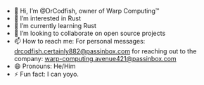 - 👋 Hi, I’m @DrCodfish, owner of Warp Computing™
- 👀 I’m interested in Rust
- 🌱 I’m currently learning Rust
- 💞️ I’m looking to collaborate on open source projects
- 📫 How to reach me: For personal messages: drcodfish.certainly882@passinbox.com for reaching out to the company: warp-computing.avenue421@passinbox.com
- 😄 Pronouns: He/Him
- ⚡ Fun fact: I can yoyo.

<!---
DrCodfish/DrCodfish is a ✨ special ✨ repository because its `README.md` (this file) appears on your GitHub profile.
You can click the Preview link to take a look at your changes.
--->
